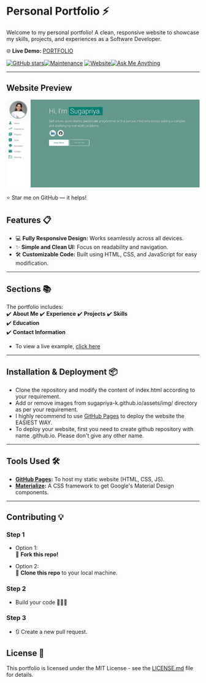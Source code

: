 # Personal Portfolio ⚡️  
Welcome to my personal portfolio! A clean, responsive website to showcase my skills, projects, and experiences as a Software Developer.  

🌐 **Live Demo:** [PORTFOLIO](https://sugapriya-k.github.io/)  

[![GitHub stars](https://img.shields.io/github/stars/sugapriya-k/sugapriya-k.github.io?style=social)](https://github.com/sugapriya-k/sugapriya-k.github.io)[![Maintenance](https://img.shields.io/maintenance/yes/2025.svg)](https://github.com/sugapriya-k/sugapriya-k.github.io) [![Website](https://img.shields.io/website?url=https%3A%2F%2Fsugapriya-k.github.io)](https://sugapriya-k.github.io)[![Ask Me Anything](https://img.shields.io/badge/Ask%20Me%20Anything-%F0%9F%91%8B-blue)](https://www.linkedin.com/in/sugapriya-k)

---

## Website Preview

[![Preview Image](https://github.com/sugapriya-k/sugapriya-k.github.io/blob/main/assets/example/preview.png)](https://sugapriya-k.github.io/)


⭐ Star me on GitHub — it helps!

## Features 📋  
- 💻 **Fully Responsive Design:** Works seamlessly across all devices.  
- ✨ **Simple and Clean UI:** Focus on readability and navigation.  
- 🛠️ **Customizable Code:** Built using HTML, CSS, and JavaScript for easy modification.  

---

## Sections 📚  
The portfolio includes:  
✔️ **About Me** 
✔️ **Experience**
✔️ **Projects**
✔️ **Skills**  
✔️ **Education**  
✔️ **Contact Information**  

- To view a live example, [click here](https://sugapriya-k.github.io/)
---

## Installation & Deployment 📦  

- Clone the repository and modify the content of index.html according to your requirement.
- Add or remove images from sugapriya-k.github.io/assets/img/ directory as per your requirement.
- I highly recommend to use [GitHub Pages](https://pages.github.com/) to deploy the website the EASIEST WAY.
- To deploy your website, first you need to create github repository with name <your-github-username>.github.io. Please don't give any other name.
---

## Tools Used 🛠️  
- **[GitHub Pages](https://pages.github.com/):** To host my static website (HTML, CSS, JS).  
- **[Materialize](https://materializecss.com/):** A CSS framework to get Google's Material Design components.  
---

## Contributing 💡  

### Step 1  
- Option 1:  
  🍴 **Fork this repo!**  

- Option 2:  
   👯 **Clone this repo** to your local machine.  

### Step 2
- Build your code 🔨🔨🔨

### Step 3
- 🔃 Create a new pull request.


## License 📄

This portfolio is licensed under the MIT License - see the [LICENSE.md](https://github.com/sugapriya-k/sugapriya-k.github.io/blob/main/LICENSE) file for details.


